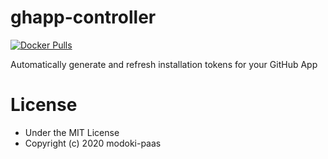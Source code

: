 # ghapp-controller
[![Docker Pulls](https://img.shields.io/docker/pulls/modokipaas/ghapp-controller?style=flat-square)](https://hub.docker.com/r/modokipaas/ghapp-controller)

Automatically generate and refresh installation tokens for your GitHub App

# License
- Under the MIT License
- Copyright (c) 2020 modoki-paas
